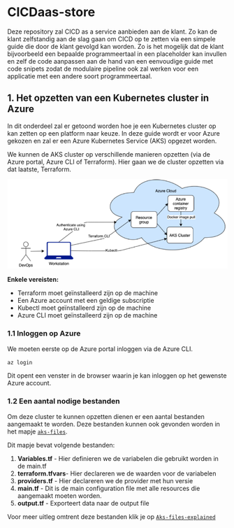 # CICDaas-store

Deze repository zal CICD as a service aanbieden aan de klant. Zo kan de klant zelfstandig aan de slag gaan om CICD op te zetten via een simpele guide die door de klant gevolgd kan worden. Zo is het mogelijk dat de klant bijvoorbeeld een bepaalde programmeertaal in een placeholder kan invullen en zelf de code aanpassen aan de hand van een eenvoudige guide met code snipets zodat de modulaire pipeline ook zal werken voor een applicatie met een andere soort programmeertaal.

## 1. Het opzetten van een Kubernetes cluster in Azure

In dit onderdeel zal er getoond worden hoe je een Kubernetes cluster op kan zetten op een platform naar keuze. In deze guide wordt er voor Azure gekozen en zal er een Azure Kubernetes Service (AKS) opgezet worden.

We kunnen de AKS cluster op verschillende manieren opzetten (via de Azure portal, Azure CLI of Terraform). Hier gaan we de cluster opzetten via dat laatste, Terraform.

![afbeelding aks](Images/opstelling_terraform.png)

**Enkele vereisten:**

- Terraform moet geïnstalleerd zijn op de machine
- Een Azure account met een geldige subscriptie
- Kubectl moet geïnstalleerd zijn op de machine
- Azure CLI moet geïnstalleerd zijn op de machine

### 1.1 Inloggen op Azure

We moeten eerste op de Azure portal inloggen via de Azure CLI.

```bash
az login
```

Dit opent een venster in de browser waarin je kan inloggen op het gewenste Azure account.

### 1.2 Een aantal nodige bestanden

Om deze cluster te kunnen opzetten dienen er een aantal bestanden aangemaakt te worden. Deze bestanden kunnen ook gevonden worden in het mapje [`aks-files`](https://github.com/WoutBeyens/CICDaas-store/tree/main/Files/aks-files).

Dit mapje bevat volgende bestanden:

1. **Variables.tf** - Hier definieren we de variabelen die gebruikt worden in de main.tf
2. **terraform.tfvars**- Hier declareren we de waarden voor de variabelen
3. **providers.tf** - Hier declareren we de provider met hun versie
4. **main.tf** - Dit is de main configuration file met alle resources die aangemaakt moeten worden.
5. **output.tf** - Exporteert data naar de output file

Voor meer uitleg omtrent deze bestanden klik je op [`Aks-files-explained`](Files/extra-uitleg/Aks-files-explained.md)